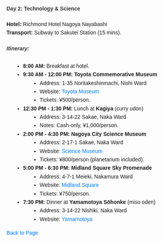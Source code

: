 <html>
<head>
    <title>Day 2</title>
    <style>
        body {
            font-family: Arial, sans-serif;
            line-height: 1.6;
            margin: 20px;
        }
        h4, h5 {
            color: #333;
        }
        ul {
            list-style-type: disc;
            margin-left: 20px;
        }
        a {
            color: #007BFF;
            text-decoration: none;
        }
        a:hover {
            text-decoration: underline;
        }
    </style>
</head>
<body>
    <div>
        <h4><strong>Day 2: Technology & Science</strong></h4>
        <p><strong>Hotel:</strong> Richmond Hotel Nagoya Nayabashi<br>
        <strong>Transport:</strong> Subway to Sakutei Station (15 mins).</p>
        <h5>Itinerary:</h5>
        <ul>
            <li><strong>8:00 AM:</strong> Breakfast at hotel.</li>
            <li><strong>9:30 AM - 12:00 PM:</strong> <strong>Toyota Commemorative Museum</strong>
                <ul>
                    <li>Address: 1-35 Noritakeshinmachi, Nishi Ward</li>
                    <li>Website: <a href="https://www.tcmit.org/">Toyota Museum</a></li>
                    <li>Tickets: ¥500/person.</li>
                </ul>
            </li>
            <li><strong>12:30 PM - 1:30 PM:</strong> Lunch at <strong>Kagiya</strong> (curry udon)
                <ul>
                    <li>Address: 3-14-22 Sakae, Naka Ward</li>
                    <li>Notes: Cash-only, ¥1,000/person.</li>
                </ul>
            </li>
            <li><strong>2:00 PM - 4:30 PM:</strong> <strong>Nagoya City Science Museum</strong>
                <ul>
                    <li>Address: 2-17-1 Sakae, Naka Ward</li>
                    <li>Website: <a href="https://www.ncsm.city.nagoya.jp/en/">Science Museum</a></li>
                    <li>Tickets: ¥800/person (planetarium included).</li>
                </ul>
            </li>
            <li><strong>5:00 PM - 6:30 PM:</strong> <strong>Midland Square Sky Promenade</strong>
                <ul>
                    <li>Address: 4-7-1 Meieki, Nakamura Ward</li>
                    <li>Website: <a href="https://www.midland-square.com/">Midland Square</a></li>
                    <li>Tickets: ¥750/person.</li>
                </ul>
            </li>
            <li><strong>7:30 PM:</strong> Dinner at <strong>Yamamotoya Sōhonke</strong> (miso oden)
                <ul>
                    <li>Address: 3-14-22 Nishiki, Naka Ward</li>
                    <li>Website: <a href="https://www.yamamotoya.co.jp/">Yamamotoya</a></li>
                </ul>
            </li>
        </ul>
        <p><a href="https://inducedcandle172.github.io/inducedcandle172">Back to Page</a></p>
    </div>
</body>
</html>